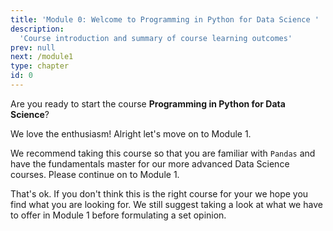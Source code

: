 ```yaml
---
title: 'Module 0: Welcome to Programming in Python for Data Science '
description:
  'Course introduction and summary of course learning outcomes' 
prev: null
next: /module1
type: chapter
id: 0
---
```


<exercise id="1" title="Programming in Python for Data Science" type="slides,video">

<slides source="module0/module0_00" start="0:165" end="3:01">
</slides>

</exercise>

<exercise id="2" title="Are you ready?">

Are you ready to start the course **Programming in Python for Data Science**?


<choice>
<opt text="Yes! Let's get this party started! 🎉" correct="true">

We love the enthusiasm! Alright let's move on to Module 1. 

</opt>

<opt text="I have a Python background but have not had very much wrangling experience. 🤔" correct="true">

We recommend taking this course so that you are familiar with `Pandas` and have the fundamentals master for our more advanced Data Science courses. Please continue on to Module 1. 

</opt>

<opt text="I don't think this is the right fit for me. 😧">

That's ok. If you don't think this is the right course for your we hope you find what you are looking for. We still suggest taking a look at what we have to offer in Module 1 before formulating a set opinion. 

</opt>
</choice>

</exercise>


